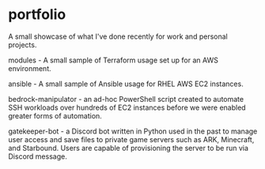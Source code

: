 # portfolio
A small showcase of what I've done recently for work and personal projects.

modules - A small sample of Terraform usage set up for an AWS environment. 

ansible - A small sample of Ansible usage for RHEL AWS EC2 instances.

bedrock-manipulator - an ad-hoc PowerShell script created to automate SSH workloads over hundreds of EC2 instances before we were enabled greater forms of automation.

gatekeeper-bot - a Discord bot written in Python used in the past to manage user access and save files to private game servers such as ARK, Minecraft, and Starbound. Users are capable of provisioning the server to be run via Discord message.
